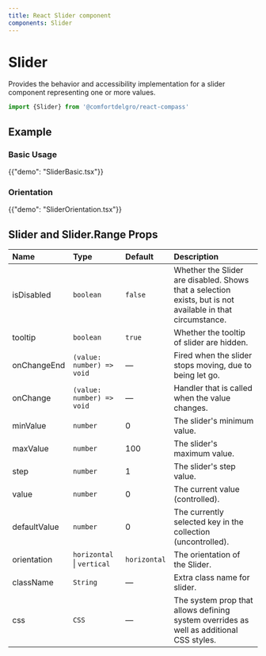 ```yaml
---
title: React Slider component
components: Slider
---
```


# Slider

<p class="description">Provides the behavior and accessibility implementation for a slider component representing one or more values.</p>


```jsx
import {Slider} from '@comfortdelgro/react-compass'
```

## Example

### Basic Usage

{{"demo": "SliderBasic.tsx"}}

### Orientation

{{"demo": "SliderOrientation.tsx"}}

## Slider and Slider.Range Props

| Name         | Type                       | Default      | Description                                                                                                |
| :----------- | :------------------------- | :----------- | :--------------------------------------------------------------------------------------------------------- |
| isDisabled   | `boolean`                  | `false`      | Whether the Slider are disabled. Shows that a selection exists, but is not available in that circumstance. |
| tooltip      | `boolean`                  | `true`       | Whether the tooltip of slider are hidden.                                                                  |
| onChangeEnd  | `(value: number) => void`  | —            | Fired when the slider stops moving, due to being let go.                                                   |
| onChange     | `(value: number) => void`  | —            | Handler that is called when the value changes.                                                             |
| minValue     | `number`                   | 0            | The slider's minimum value.                                                                                |
| maxValue     | `number`                   | 100          | The slider's maximum value.                                                                                |
| step         | `number`                   | 1            | The slider's step value.                                                                                   |
| value        | `number`                   | 0            | The current value (controlled).                                                                            |
| defaultValue | `number`                   | 0            | The currently selected key in the collection (uncontrolled).                                               |
| orientation  | `horizontal` \| `vertical` | `horizontal` | The orientation of the Slider.                                                                             |
| className    | `String`                   | —            | Extra class name for slider.                                                                               |
| css          | `CSS`                      | —            | The system prop that allows defining system overrides as well as additional CSS styles.                    |
